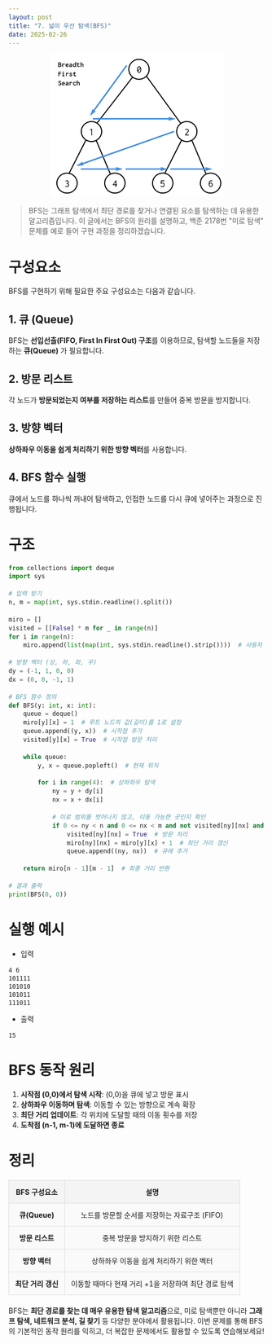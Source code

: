```yaml
---
layout: post
title: "7. 넓이 우선 탐색(BFS)"
date: 2025-02-26
---
```


<div style="text-align: center;">
	<img src="/사진들/알고리즘/BFS.png" alt="alt text" />
</div>

> BFS는 그래프 탐색에서 최단 경로를 찾거나 연결된 요소를 탐색하는 데 유용한 알고리즘입니다. 이 글에서는 BFS의 원리를 설명하고, 백준 2178번 "미로 탐색" 문제를 예로 들어 구현 과정을 정리하겠습니다.

# 구성요소

BFS를 구현하기 위해 필요한 주요 구성요소는 다음과 같습니다.

## 1. 큐 (Queue)
BFS는 **선입선출(FIFO, First In First Out) 구조**를 이용하므로, 탐색할 노드들을 저장하는 **큐(Queue)** 가 필요합니다.

## 2. 방문 리스트
각 노드가 **방문되었는지 여부를 저장하는 리스트**를 만들어 중복 방문을 방지합니다.

## 3. 방향 벡터
**상하좌우 이동을 쉽게 처리하기 위한 방향 벡터**를 사용합니다.

## 4. BFS 함수 실행
큐에서 노드를 하나씩 꺼내어 탐색하고, 인접한 노드를 다시 큐에 넣어주는 과정으로 진행됩니다.

# 구조

```python
from collections import deque
import sys

# 입력 받기
n, m = map(int, sys.stdin.readline().split())

miro = []
visited = [[False] * m for _ in range(n)]
for i in range(n):
    miro.append(list(map(int, sys.stdin.readline().strip())))  # 사용자 입력 받기

# 방향 벡터 (상, 하, 좌, 우)
dy = (-1, 1, 0, 0)
dx = (0, 0, -1, 1)

# BFS 함수 정의
def BFS(y: int, x: int):
    queue = deque()
    miro[y][x] = 1  # 루트 노드의 값(길이)를 1로 설정
    queue.append((y, x))  # 시작점 추가
    visited[y][x] = True  # 시작점 방문 처리

    while queue:
        y, x = queue.popleft()  # 현재 위치

        for i in range(4):  # 상하좌우 탐색
            ny = y + dy[i]
            nx = x + dx[i]

            # 미로 범위를 벗어나지 않고, 이동 가능한 곳인지 확인
            if 0 <= ny < n and 0 <= nx < m and not visited[ny][nx] and miro[ny][nx] == 1:
                visited[ny][nx] = True  # 방문 처리
                miro[ny][nx] = miro[y][x] + 1  # 최단 거리 갱신
                queue.append((ny, nx))  # 큐에 추가

    return miro[n - 1][m - 1]  # 최종 거리 반환

# 결과 출력
print(BFS(0, 0))
```

# 실행 예시

* 입력
```
4 6
101111
101010
101011
111011
```

* 출력
```
15
```

# BFS 동작 원리

1. **시작점 (0,0)에서 탐색 시작**: (0,0)을 큐에 넣고 방문 표시
2. **상하좌우 이동하며 탐색**: 이동할 수 있는 방향으로 계속 확장
3. **최단 거리 업데이트**: 각 위치에 도달할 때의 이동 횟수를 저장
4. **도착점 (n-1, m-1)에 도달하면 종료**

# 정리

| BFS 구성요소 | 설명 |
|-------------|------------------------------------------------------------|
| **큐(Queue)** | 노드를 방문할 순서를 저장하는 자료구조 (FIFO) |
| **방문 리스트** | 중복 방문을 방지하기 위한 리스트 |
| **방향 벡터** | 상하좌우 이동을 쉽게 처리하기 위한 벡터 |
| **최단 거리 갱신** | 이동할 때마다 현재 거리 +1을 저장하여 최단 경로 탐색 |

BFS는 **최단 경로를 찾는 데 매우 유용한 탐색 알고리즘**으로, 미로 탐색뿐만 아니라 **그래프 탐색, 네트워크 분석, 길 찾기** 등 다양한 분야에서 활용됩니다. 이번 문제를 통해 BFS의 기본적인 동작 원리를 익히고, 더 복잡한 문제에서도 활용할 수 있도록 연습해보세요!

<style>
  table {
    width: 100%;
    border-collapse: collapse;
    margin: 20px 0;
  }

  th, td {
    border: 2px solid #333;
    padding: 12px;
    text-align: center;
  }

  th {
    background-color: #f4f4f4;
    font-weight: bold;
  }

  td {
    background-color: #fafafa;
  }

  table th, table td {
    border: 1px solid #ddd;
  }
</style>
